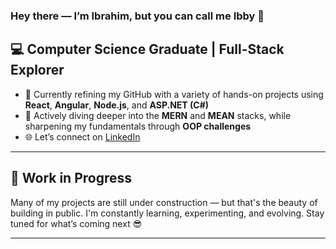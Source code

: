 ### Hey there — I’m Ibrahim, but you can call me Ibby 👋

## 💻 Computer Science Graduate | Full-Stack Explorer

- 🔧 Currently refining my GitHub with a variety of hands-on projects using **React**, **Angular**, **Node.js**, and **ASP.NET (C#)**
- 🌱 Actively diving deeper into the **MERN** and **MEAN** stacks, while sharpening my fundamentals through **OOP challenges**
- 🌐 Let’s connect on [LinkedIn](https://www.linkedin.com/in/ibrahim-waheed-84164a83)

---

## 🚧 Work in Progress

Many of my projects are still under construction — but that's the beauty of building in public. I'm constantly learning, experimenting, and evolving. Stay tuned for what’s coming next 😎
****
